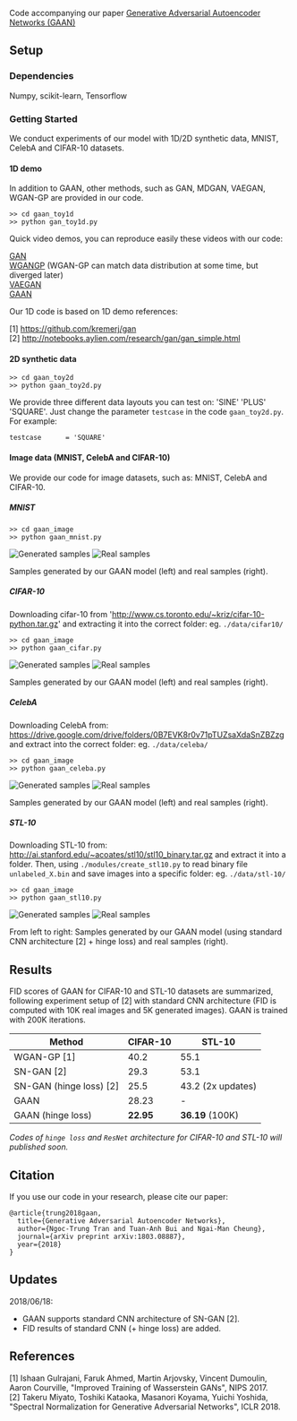 Code accompanying our paper [Generative Adversarial Autoencoder Networks (GAAN)](https://arxiv.org/abs/1803.08887)

## Setup

### Dependencies
Numpy, scikit-learn, Tensorflow <br>

### Getting Started
We conduct experiments of our model with 1D/2D synthetic data, MNIST, CelebA and CIFAR-10 datasets.

#### 1D demo
In addition to GAAN, other methods, such as GAN, MDGAN, VAEGAN, WGAN-GP are provided in our code.

```
>> cd gaan_toy1d
>> python gan_toy1d.py
```
Quick video demos, you can reproduce easily these videos with our code:

[GAN](https://www.youtube.com/watch?v=eisFNXbGaNI) <br>
[WGANGP](https://www.youtube.com/watch?v=5MDBwdfD5rY) (WGAN-GP can match data distribution at some time, but diverged later) <br>
[VAEGAN](https://www.youtube.com/watch?v=587z8VBcvvQ) <br>
[GAAN](https://www.youtube.com/watch?v=IjbdMNo4m_8)

Our 1D code is based on 1D demo references:

[1] https://github.com/kremerj/gan <br>
[2] http://notebooks.aylien.com/research/gan/gan_simple.html

#### 2D synthetic data
```
>> cd gaan_toy2d
>> python gaan_toy2d.py
```

We provide three different data layouts you can test on: 'SINE' 'PLUS' 'SQUARE'. Just change the parameter `testcase` in the code `gaan_toy2d.py`. For example:
```
testcase      = 'SQUARE'
```

#### Image data (MNIST, CelebA and CIFAR-10)

We provide our code for image datasets, such as: MNIST, CelebA and CIFAR-10.

##### MNIST

```
>> cd gaan_image
>> python gaan_mnist.py
```

![Generated samples](./gaan_image/images/mnist_100000_fake.jpg)
![Real samples](./gaan_image/images/mnist_100000_real.jpg)

Samples generated by our GAAN model (left) and real samples (right).

##### CIFAR-10
Downloading cifar-10 from 'http://www.cs.toronto.edu/~kriz/cifar-10-python.tar.gz' and extracting it into the correct folder: eg. `./data/cifar10/`

```
>> cd gaan_image
>> python gaan_cifar.py
```

![Generated samples](./gaan_image/images/cifar_100000_fake.jpg)
![Real samples](./gaan_image/images/cifar_100000_real.jpg)

Samples generated by our GAAN model (left) and real samples (right).

##### CelebA
Downloading CelebA from: https://drive.google.com/drive/folders/0B7EVK8r0v71pTUZsaXdaSnZBZzg and extract into the correct folder: eg. `./data/celeba/`

```
>> cd gaan_image
>> python gaan_celeba.py
```

![Generated samples](./gaan_image/images/celeba_25100_fake.jpg)
![Real samples](./gaan_image/images/celeba_100000_real.jpg)

Samples generated by our GAAN model (left) and real samples (right).

##### STL-10
Downloading STL-10 from: http://ai.stanford.edu/~acoates/stl10/stl10_binary.tar.gz and extract it into a folder. Then, using `./modules/create_stl10.py` to read binary file `unlabeled_X.bin` and save images into a specific folder: eg. `./data/stl-10/`

```
>> cd gaan_image
>> python gaan_stl10.py
```

![Generated samples](./gaan_image/images/stl_97000_fake.jpg)
![Real samples](./gaan_image/images/stl_97000_real.jpg)

From left to right: Samples generated by our GAAN model (using standard CNN architecture [2] + hinge loss) and real samples (right).

## Results

FID scores of GAAN for CIFAR-10 and STL-10 datasets are summarized, following experiment setup of [2] with standard CNN architecture (FID is computed with 10K real images and 5K generated images). GAAN is trained with 200K iterations.

| Method              | CIFAR-10      | STL-10|
| -------------       | ------------- | ----- |
| WGAN-GP [1]            | 40.2          | 55.1  |
| SN-GAN  [2]            | 29.3          | 53.1  |
| SN-GAN (hinge loss) [2] | 25.5          | 43.2 (2x updates) |
| GAAN                | 28.23         | -     |
| GAAN (hinge loss)   | **22.95**     | **36.19** (100K) |

*Codes of `hinge loss` and `ResNet` architecture for CIFAR-10 and STL-10 will published soon.*

## Citation
If you use our code in your research, please cite our paper:

```
@article{trung2018gaan,
  title={Generative Adversarial Autoencoder Networks},
  author={Ngoc-Trung Tran and Tuan-Anh Bui and Ngai-Man Cheung},
  journal={arXiv preprint arXiv:1803.08887},
  year={2018}
}
```

## Updates
2018/06/18:
- GAAN supports standard CNN architecture of SN-GAN [2].
- FID results of standard CNN (+ hinge loss) are added.

## References

[1] Ishaan Gulrajani, Faruk Ahmed, Martin Arjovsky, Vincent Dumoulin, Aaron Courville, "Improved Training of Wasserstein GANs", NIPS 2017.<br>
[2] Takeru Miyato, Toshiki Kataoka, Masanori Koyama, Yuichi Yoshida, "Spectral Normalization for Generative Adversarial Networks", ICLR 2018.

